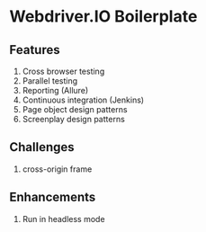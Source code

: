 # Webdriver.IO Boilerplate

## Features
1. Cross browser testing
2. Parallel testing
3. Reporting (Allure)
4. Continuous integration (Jenkins)
5. Page object design patterns
6. Screenplay design patterns


## Challenges
1. cross-origin frame

## Enhancements
1. Run in headless mode

